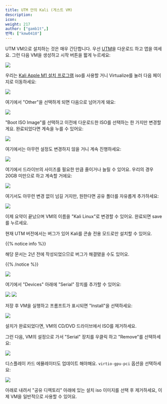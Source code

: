 ```yaml
---
title: UTM 안의 Kali (게스트 VM)
description:
icon:
weight: 217
author: ["gamb1t",]
번역: ["kmw0410"]
---
```


UTM VM으로 설치하는 것은 매우 간단합니다. 우선 [UTM](https://mac.getutm.app/)을 다운로드 하고 앱을 여세요. 그런 다음 VM을 생성하고 시작 버튼을 짧게 누르세요:

![](utm-setup-2.png)

우리는 [Kali Apple M1 설치 프로그램](/get-kali/#kali-installer-images) iso를 사용할 거니 Virtualize를 눌러 다음 페이지로 이동하세요:

![](utm-setup-3.png)

여기에서 "Other"을 선택하게 되면 다음으로 넘어가게 돼요:

![](utm-setup-4.png)

"Boot ISO Image"를 선택하고 이전에 다운로드한 ISO를 선택하는 한 가지만 변경할게요. 완료되었다면 계속을 누를 수 있어요:

![](utm-setup-5.png)

여기에서는 아무런 설정도 변경하지 않을 거니 계속 진행하세요:

![](utm-setup-6.png)

여기에서 드라이브의 사이즈를 필요한 만큼 줄이거나 늘릴 수 있어요. 우리의 경우 20GB 미만으로 하고 계속할 거에요:

![](utm-setup-7.png)

여기서도 아무런 변경 없이 넘길 거지만, 원한다면 공유 폴더를 자유롭게 추가하세요: 

![](utm-setup-8.png)

이제 요약이 끝났으며 VM의 이름을 "Kali Linux"로 변경할 수 있어요. 완료되면 save를 누르세요. 

현재 UTM 버전에서는 버그가 있어 Kali를 콘솔 전용 모드로만 설치할 수 있어요.

{{% notice info %}}

해당 문서는 2년 전에 작성되었으므로 버그가 해결됐을 수도 있어요.

{{% /notice %}}

![](utm-setup-9.png)

여기에서 "Devices" 아래에 "Serial" 장치를 추가할 수 있어요:

![](utm-setup-10.png)
![](utm-setup-10.5.png)

저장 후 VM을 실행하고 프롬프트가 표시되면 "Install"을 선택하세요:

![](utm-setup-11.png)

설치가 완료되었다면, VM의 CD/DVD 드라이브에서 ISO를 제거하세요.

그런 다음, VM의 설정으로 가서 "Serial" 장치를 우클릭 하고 "Remove"를 선택하세요:

![](utm-setup-12.png)

디스플레이 카드 에뮬레이터도 업데이트 해야해요. `virtio-gpu-pci` 옵션을 선택하세요:

![](utm-setup-13.png)

아래로 내려서 "공유 디렉토리" 아래에 있는 설치 iso 이미지를 선택 후 제거하세요, 이제 VM을 일반적으로 사용할 수 있어요.
